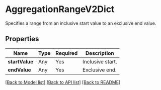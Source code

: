# AggregationRangeV2Dict

Specifies a range from an inclusive start value to an exclusive end value.

## Properties
| Name | Type | Required | Description |
| ------------ | ------------- | ------------- | ------------- |
**startValue** | Any | Yes | Inclusive start. |
**endValue** | Any | Yes | Exclusive end. |


[[Back to Model list]](../../../README.md#models-v2-link) [[Back to API list]](../../../README.md#documentation-for-api-endpoints) [[Back to README]](../../../README.md)
